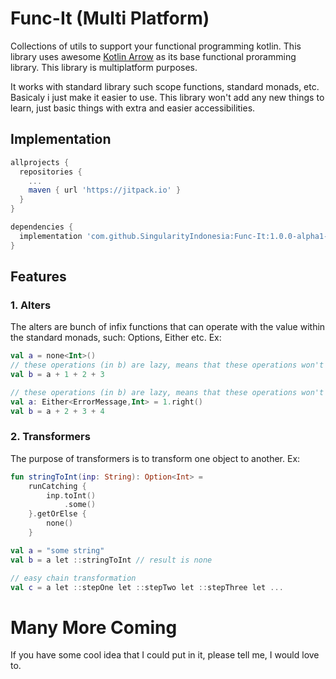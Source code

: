 # Func-It (Multi Platform)
Collections of utils to support your functional programming kotlin.
This library uses awesome [Kotlin Arrow](https://arrow-kt.io/) as its base functional proramming library.
This library is multiplatform purposes.

It works with standard library such scope functions, standard monads, etc. Basicaly i just make it easier to use.
This library won't add any new things to learn, just basic things with extra and easier accessibilities.

## Implementation
```groovy
allprojects {
  repositories {
    ...
    maven { url 'https://jitpack.io' }
  }
}

dependencies {
  implementation 'com.github.SingularityIndonesia:Func-It:1.0.0-alpha1-20230825-01'
}
```

## Features
### 1. Alters
The alters are bunch of infix functions that can operate with the value within the standard monads, such: Options, Either etc.
Ex:
```kotlin
val a = none<Int>()
// these operations (in b) are lazy, means that these operations won't be executed, unless the input is type of Some
val b = a + 1 + 2 + 3

// these operations (in b) are lazy, means that these operations won't be executed, unless the input is type of Right
val a: Either<ErrorMessage,Int> = 1.right()
val b = a + 2 + 3 + 4
```

### 2. Transformers
The purpose of transformers is to transform one object to another. Ex:
```kotlin
fun stringToInt(inp: String): Option<Int> =
    runCatching { 
        inp.toInt()
            .some()
    }.getOrElse { 
        none()
    }

val a = "some string"
val b = a let ::stringToInt // result is none

// easy chain transformation
val c = a let ::stepOne let ::stepTwo let ::stepThree let ...
```

# Many More Coming
If you have some cool idea that I could put in it, please tell me, I would love to.
